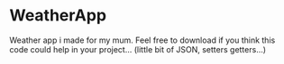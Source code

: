 # WeatherApp
Weather app i made for my mum. Feel free to download if you think this code could help in your project...
(little bit of JSON, setters getters...)

